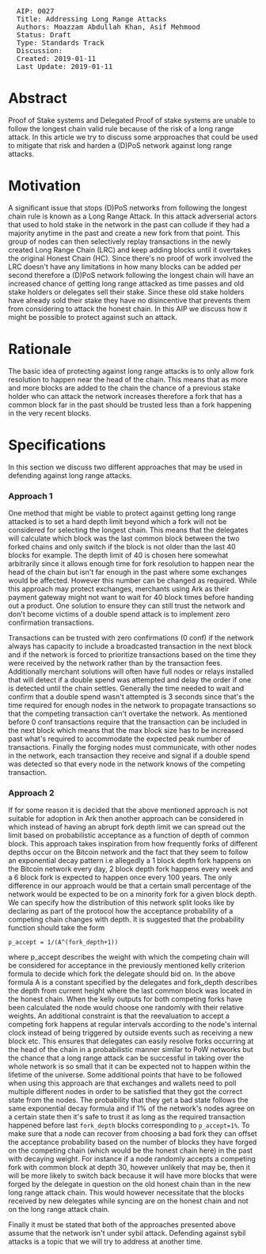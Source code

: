 <pre>
  AIP: 0027
  Title: Addressing Long Range Attacks
  Authors: Moazzam Abdullah Khan, Asif Mehmood
  Status: Draft
  Type: Standards Track
  Discussion:
  Created: 2019-01-11
  Last Update: 2019-01-11
</pre>


Abstract
========

Proof of Stake systems and Delegated Proof of stake systems are unable to follow the longest chain valid rule because of the risk of a long range attack. In this article we try to discuss some arpproaches that could be used to mitigate that risk and harden a (D)PoS network against long range attacks.

Motivation
==========

A significant issue that stops (D)PoS networks from following the longest chain rule is known as a Long Range Attack. In this attack adverserial actors that used to hold stake in the network in the past can collude if they had a majority anytime in the past and create a new fork from that point. This group of nodes can then selectively replay transactions in the newly created Long Range Chain (LRC) and keep adding blocks until it overtakes the original Honest Chain (HC). Since there's no proof of work involved the LRC doesn't have any limitations in how many blocks can be added per second therefore a (D)PoS network following the longest chain will have an increased chance of getting long range attacked as time passes and old stake holders or delegates sell their stake. Since these old stake holders have already sold their stake they have no disincentive that prevents them from considering to attack the honest chain. In this AIP we discuss how it might be possible to protect against such an attack.

Rationale
=========

The basic idea of protecting against long range attacks is to only allow fork resolution to happen near the head of the chain. This means that as more and more blocks are added to the chain the chance of a previous stake holder who can attack the network increases therefore a fork that has a common block far in the past should be trusted less than a fork happening in the very recent blocks.

Specifications
==============

In this section we discuss two different approaches that may be used in defending against long range attacks.

### Approach 1
One method that might be viable to protect against getting long range attacked is to set a hard depth limit beyond which a fork will not be considered for selecting the longest chain. This means that the delegates will calculate which block was the last common block between the two forked chains and only switch if the block is not older than the last 40 blocks for example. The depth limit of 40 is chosen here somewhat arbitrarily since it allows enough time for fork resolution to happen near the head of the chain but isn't far enough in the past where some exchanges would be affected. However this number can be changed as required. While this approach may protect exchanges, merchants using Ark as their payment gateway might not want to wait for 40 block times before handing out a product. One solution to ensure they can still trust the network and don't become victims of a double spend attack is to implement zero confirmation transactions.

Transactions can be trusted with zero confirmations (0 conf) if the network always has capacity to include a broadcasted transaction in the next block and if the network is forced to prioritize transactions based on the time they were received by the network rather than by the transaction fees. Additionally merchant solutions will often have full nodes or relays installed that will detect if a double spend was attempted and delay the order if one is detected until the chain settles. Generally the time needed to wait and confirm that a double spend wasn't attempted is 3 seconds since that's the time required for enough nodes in the network to propagate transactions so that the competing transaction can't overtake the network. As mentioned before 0 conf transactions require that the transaction can be included in the next block which means that the max block size has to be increased past what's required to accommodate the expected peak number of transactions. Finally the forging nodes must communicate, with other nodes in the network, each transaction they receive and signal if a double spend was detected so that every node in the network knows of the competing transaction.

### Approach 2
If for some reason it is decided that the above mentioned approach is not suitable for adoption in Ark then another approach can be considered in which instead of having an abrupt fork depth limit we can spread out the limit based on probabilistic acceptance as a function of depth of common block. This approach takes inspiration from how frequently forks of different depths occur on the Bitcoin network and the fact that they seem to follow an exponential decay pattern i.e allegedly a 1 block depth fork happens on the Bitcoin network every day, 2 block depth fork happens every week and a 6 block fork is expected to happen once every 100 years. The only difference in our approach would be that a certain small percentage of the network would be expected to be on a minority fork for a given block depth. We can specify how the distribution of this network split looks like by declaring as part of the protocol how the acceptance probability of a competing chain changes with depth. It is suggested that the probability function should take the form 

`p_accept = 1/(A^(fork_depth+1))`

where p_accept describes the weight with which the competing chain will be considered for acceptance in the previously mentioned kelly criterion formula to decide which fork the delegate should bid on. In the above formula A is a constant specified by the delegates and fork_depth describes the depth from current height where the last common block was located in the honest chain. When the kelly outputs for both competing forks have been calculated the node would choose one randomly with their relative weights. An additional constraint is that the reevaluation to accept a competing fork happens at regular intervals according to the node's internal clock instead of being triggered by outside events such as receiving a new block etc. This ensures that delegates can easily resolve forks occurring at the head of the chain in a probabilistic manner similar to PoW networks but the chance that a long range attack can be successful in taking over the whole network is so small that it can be expected not to happen within the lifetime of the universe. Some additional points that have to be followed when using this approach are that exchanges and wallets need to poll multiple different nodes in order to be satisfied that they got the correct state from the nodes. The probability that they get a bad state follows the same exponential decay formula and if 1% of the network's nodes agree on a certain state then it's safe to trust it as long as the required transaction happened before last `fork_depth` blocks corresponding to `p_accept=1%`. To make sure that a node can recover from choosing a bad fork they can offset the acceptance probability based on the number of blocks they have forged on the competing chain (which would be the honest chain here) in the past with decaying weight. For instance if a node randomly accepts a competing fork with common block at depth 30, however unlikely that may be, then it will be more likely to switch back because it will have more blocks that were forged by the delegate in question on the old honest chain than in the new long range attack chain. This would however necessitate that the blocks received by new delegates while syncing are on the honest chain and not on the long range attack chain.

Finally it must be stated that both of the approaches presented above assume that the network isn't under sybil attack. Defending against sybil attacks is a topic that we will try to address at another time.
